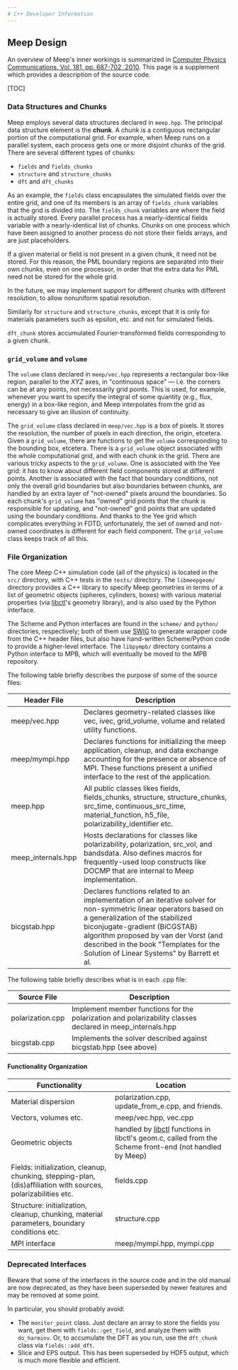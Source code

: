 ```yaml
---
# C++ Developer Information
---
```


Meep Design
-----------

An overview of Meep's inner workings is summarized in [Computer Physics Communications, Vol. 181, pp. 687-702, 2010](http://ab-initio.mit.edu/~oskooi/papers/Oskooi10.pdf). This page is a supplement which provides a description of the source code.

[TOC]

### Data Structures and Chunks

Meep employs several data structures declared in `meep.hpp`. The principal data structure element is the **chunk**. A chunk is a contiguous rectangular portion of the computational grid. For example, when Meep runs on a parallel system, each process gets one or more disjoint chunks of the grid. There are several different types of chunks:

-   `fields` and `fields_chunks`
-   `structure` and `structure_chunks`
-   `dft` and `dft_chunks`

As an example, the `fields` class encapsulates the simulated fields over the entire grid, and one of its members is an array of `fields_chunk` variables that the grid is divided into. The `fields_chunk` variables are where the field is actually stored. Every parallel process has a nearly-identical fields variable with a nearly-identical list of chunks. Chunks on one process which have been assigned to another process do not store their fields arrays, and are just placeholders.

If a given material or field is not present in a given chunk, it need not be stored. For this reason, the PML boundary regions are separated into their own chunks, even on one processor, in order that the extra data for PML need not be stored for the whole grid.

In the future, we may implement support for different chunks with different resolution, to allow nonuniform spatial resolution.

Similarly for `structure` and `structure_chunks`, except that it is only for materials parameters such as epsilon, etc. and not for simulated fields.

`dft_chunk` stores accumulated Fourier-transformed fields corresponding to a given chunk.

### `grid_volume` and `volume`

The `volume` class declared in `meep/vec.hpp` represents a rectangular box-like region, parallel to the $XYZ$ axes, in "continuous space" &mdash; i.e. the corners can be at any points, not necessarily grid points. This is used, for example, whenever you want to specify the integral of some quantity (e.g., flux, energy) in a box-like region, and Meep interpolates from the grid as necessary to give an illusion of continuity.

The `grid_volume` class declared in `meep/vec.hpp` is a box of pixels. It stores the resolution, the number of pixels in each direction, the origin, etcetera. Given a `grid_volume`, there are functions to get the `volume` corresponding to the bounding box, etcetera. There is a `grid_volume` object associated with the whole computational grid, and with each chunk in the grid. There are various tricky aspects to the `grid_volume`. One is associated with the Yee grid: it has to know about different field components stored at different points. Another is associated with the fact that boundary conditions, not only the overall grid boundaries but also boundaries between chunks, are handled by an extra layer of "not-owned" pixels around the boundaries. So each chunk's `grid_volume` has "owned" grid points that the chunk is responsible for updating, and "not-owned" grid points that are updated using the boundary conditions. And thanks to the Yee grid which complicates everything in FDTD, unfortunately, the set of owned and not-owned coordinates is different for each field component. The `grid_volume` class keeps track of all this.

### File Organization

The core Meep C++ simulation code (all of the physics) is located in the `src/` directory, with C++
tests in the `tests/` directory.  The `libmeepgeom/` directory provides a C++ library to specify Meep
geometries in terms of a list of geometric objects (spheres, cylinders, boxes) with various
material properties (via [libctl](https://github.com/stevengj/libctl)'s geometry library), and is
also used by the Python interface.

The Scheme and Python interfaces are found in the `scheme/` and `python/` directories, respectively;
both of them use [SWIG](http://www.swig.org/) to generate wrapper code from the C++ header files,
but also have hand-written Scheme/Python code to provide a higher-level interface.  The `libpympb/`
directory contains a Python interface to MPB, which will eventually be moved to the MPB repository.

The following table briefly describes the purpose of some of the source files:

| Header File         | Description                                                                                                                                                                                                                                                                                                           |
|---------------------|-----------------------------------------------------------------------------------------------------------------------------------------------------------------------------------------------------------------------------------------------------------------------------------------------------------------------|
| meep/vec.hpp        | Declares geometry-related classes like vec, ivec, grid_volume, volume and related utility functions.                                                                                                                                                                                                                 |
| meep/mympi.hpp      | Declares functions for initializing the meep application, cleanup, and data exchange accounting for the presence or absence of MPI. These functions present a unified interface to the rest of the application.                                                                                                       |
| meep.hpp            | All public classes likes fields, fields_chunks, structure, structure_chunks, src_time, continuous_src_time, material_function, h5_file, polarizability_identifier etc.                                                                                                                                        |
| meep_internals.hpp | Hosts declarations for classes like polarizability, polarization, src_vol, and bandsdata. Also defines macros for frequently-used loop constructs like DOCMP that are internal to Meep implementation.                                                                                                               |
| bicgstab.hpp        | Declares functions related to an implementation of an iterative solver for non-symmetric linear operators based on a generalization of the stabilized biconjugate-gradient (BiCGSTAB) algorithm proposed by van der Vorst (and described in the book "Templates for the Solution of Linear Systems" by Barrett et al. |

The following table briefly describes what is in each .cpp file:

| Source File      | Description                                                                                                |
|------------------|------------------------------------------------------------------------------------------------------------|
| polarization.cpp | Implement member functions for the polarization and polarizability classes declared in meep_internals.hpp |
| bicgstab.cpp     | Implements the solver described against bicgstab.hpp (see above)                                           |

#### Functionality Organization

| Functionality                                                                                                  | Location                                                                                                                     |
|----------------------------------------------------------------------------------------------------------------|------------------------------------------------------------------------------------------------------------------------------|
| Material dispersion                                                                                            | polarization.cpp, update_from_e.cpp, and friends.                                                                          |
| Vectors, volumes etc.                                                                                          | meep/vec.hpp, vec.cpp                                                                                                        |
| Geometric objects                                                                                              | handled by [libctl](https://github.com/stevengj/libctl) functions in libctl's geom.c, called from the Scheme front-end (not handled by Meep) |
| Fields: initialization, cleanup, chunking, stepping-plan, (dis)affiliation with sources, polarizabilities etc. | fields.cpp                                                                                                                   |
| Structure: initialization, cleanup, chunking, material parameters, boundary conditions etc.                    | structure.cpp                                                                                                                |
| MPI interface                                                                                                  | meep/mympi.hpp, mympi.cpp                                                                                                    |

### Deprecated Interfaces

Beware that some of the interfaces in the source code and in the old manual are now deprecated, as they have been superseded by newer features and may be removed at some point.

In particular, you should probably avoid:

-   The `monitor_point` class. Just declare an array to store the fields you want, get them with `fields::get_field`, and analyze them with `do_harminv`. Or, to accumulate the DFT as you run, use the `dft_chunk` class via `fields::add_dft`.
-   Slice and EPS output. This has been superseded by HDF5 output, which is much more flexible and efficient.
